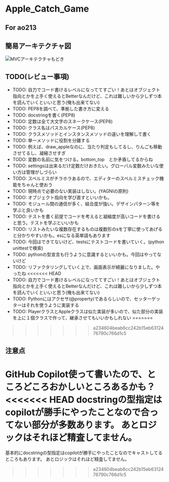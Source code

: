 # Apple_Catch_Game

## For ao213

## 簡易アーキテクチャ図

![MVCアーキテクチャもどき](https://user-images.githubusercontent.com/36401898/126044596-227056a4-fe08-409d-afc1-2a0a0c5a2062.png)

## TODO(レビュー事項)

- TODO: 自力でコード書けるレベルになっててすごい！あとはオブジェクト指向とかを上手く使えるとBetterなんだけど、これは難しいから少しずつ本を読んでいくといいと思う(俺も出来てない)
- TODO: PEP8を調べて、準拠した書き方に変える
- TODO: docstringを書く(PEP8)
- TODO: 定数は全て大文字のスネークケース(PEP8)
- TODO: クラス名はパスカルケース(PEP8)
- TODO: クラスメソッドとインスタンスメソッドの違いを理解して書く
- TODO: 単一メソッドに役割を分離する
- TODO: 例えば、draw_appleなのに、当たり判定もしてるし、りんごも移動させてるし、凝縮させすぎ
- TODO: 変数の名前に気をつける。bottom_top　とか矛盾してるからね
- TODO: settingsは出来るだけ定数だけおきたい。グローバル変数みたいな使い方は管理がしづらい
- TODO: スペルミスがチラホラあるので、エディターのスペルミスチェック機能をちゃんと使おう
- TODO: 現時点で必要のない実装はしない。(YAGNIの原則)
- TODO: オブジェクト指向を学び直すといいかも。
- TODO: モジュール間の通信が多く、結合度が強い。デザインパターン等を学ぶと良いかも
- TODO: テストを書く前提でコードを考えると凝縮度が高いコードを書けると思う。テストを学ぶといいかも
- TODO: リストみたいな複数存在するものは複数形のsを丁寧に使ってあげると分かりやすいかも。esになる英単語もあります
- TODO: 今回はできてないけど、testsにテストコードを書いていく。(python unittestで検索)
- TODO: pythonの型宣言も行うように意識するといいかも。今回はやってないけど
- TODO: リファクタリングしていく上で、画面表示が綺麗になりました。やったね
<<<<<<< HEAD
- TODO: 自力でコード書けるレベルになっててすごい！あとはオブジェクト指向とかを上手く使えるとBetterなんだけど、これは難しいから少しずつ本を読んでいくといいと思う(俺も出来てない)
- TODO: Pythonにはアクセサ(@property)であるらしいので、セッターゲッターはそれを使うように実装する
- TODO: PlayerクラスとAppleクラスは似た実装が多いので、似た部分の実装を上に１個クラスで作って、継承させてもいいかもしれない
=======

>>>>>>> a234604beab6cc242b15eb6312476790c766d1c5

## 注意点

GitHub Copilot使って書いたので、ところどころおかしいところあるかも？
<<<<<<< HEAD
docstringの型指定はcopilotが勝手にやったことなので合ってない部分が多数あります。
あとロジックはそれほど精査してません。
=======
基本的にdocstringの型指定はcopilotが勝手にやったことなのでキャストしてるところもあります。
あとロジックはそれほど精査してません。
>>>>>>> a234604beab6cc242b15eb6312476790c766d1c5
